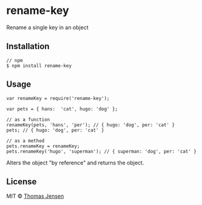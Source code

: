 # rename-key

Rename a single key in an object

## Installation

	// npm
	$ npm install rename-key

## Usage

	var renameKey = require('rename-key');

	var pets = { hans:  'cat', hugo: 'dog' };

	// as a function
	renameKey(pets, 'hans', 'per'); // { hugo: 'dog', per: 'cat' }
	pets; // { hugo: 'dog', per: 'cat' }

	// as a method
	pets.renameKey = renameKey;
	pets.renameKey('hugo', 'superman'); // { superman: 'dog', per: 'cat' }

Alters the object "by reference" and returns the object.

## License

MIT © [Thomas Jensen](http://tjconcept.dk)